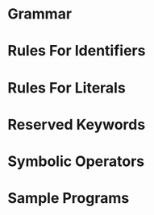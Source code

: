# Grammar





# Rules For Identifiers





# Rules For Literals





# Reserved Keywords





# Symbolic Operators





# Sample Programs